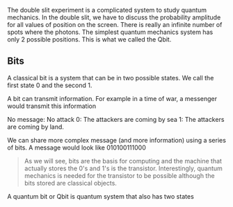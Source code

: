 The double slit experiment is a complicated system to study quantum mechanics. In the double slit, we have to discuss the probability amplitude for all values of position on the screen. There is really an infinite number of spots where the photons. The simplest quantum mechanics system has only 2 possible positions. This is what we called the Qbit. 

## Bits

A classical bit is a system that can be in two possible states. We call the first state 0 and the second 1. 

A bit can transmit information. For example in a time of war, a messenger would transmit this information

No message: No attack 
0: The attackers are coming by sea
1: The attackers are coming by land. 

We can share more complex message (and more information) using a series of bits. A message would look like 010100111000

> As we will see, bits are the basis for computing and the machine that actually stores the 0's and 1's is the transistor. Interestingly, quantum mechanics is needed for the transistor to be possible although the bits stored are classical objects. 

A quantum bit or Qbit is quantum system that also has two states